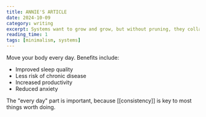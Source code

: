 ```yaml
---
title: ANNIE'S ARTICLE
date: 2024-10-09
category: writing
excerpt: Systems want to grow and grow, but without pruning, they collapse. Slowly, then spectacularly...
reading_time: 1
tags: [minimalism, systems]
---
```


Move your body every day. Benefits include:

- Improved sleep quality
- Less risk of chronic disease
- Increased productivity
- Reduced anxiety

The "every day" part is important, because [[consistency]] is key to most things worth doing.
